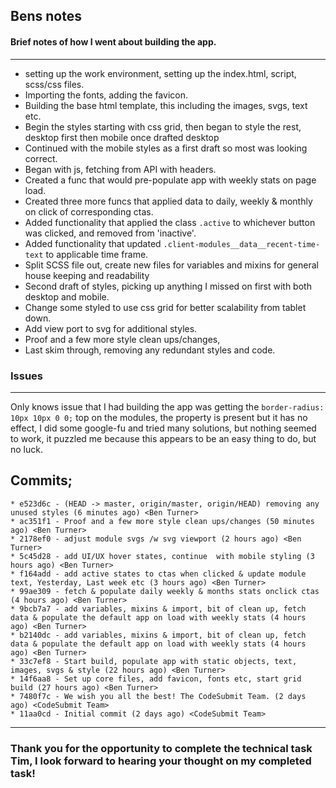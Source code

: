 
## Bens notes
#### Brief notes of how I went about building the app.
---

- setting up the work environment, setting up the index.html, script, scss/css files.
- Importing the fonts, adding the favicon.
- Building the base html template, this including the images, svgs, text etc.
- Begin the styles starting with css grid, then began to style the rest, desktop first then mobile once drafted desktop
- Continued with the mobile styles as a first draft so most was looking correct.
- Began with js, fetching from API with headers.
- Created a func that would pre-populate app with weekly stats on page load.
- Created three more funcs that applied data to daily, weekly & monthly on click of corresponding ctas.
- Added functionality that applied the class `.active` to whichever button was clicked, and removed from 'inactive'.
- Added functionality that updated `.client-modules__data__recent-time-text` to applicable time frame.
- Split SCSS file out, create new files for variables and mixins for general house keeping and readability 
- Second draft of styles, picking up anything I missed on first with both desktop and mobile.
- Change some styled to use css grid for better scalability from tablet down.
- Add view port to svg for additional styles.
- Proof and a few more style clean ups/changes,
- Last skim through, removing any redundant styles and code.

### Issues
---
Only knows issue that I had building the app was getting the `border-radius: 10px 10px 0 0;` top on the modules, the property is present but it has no effect, I did some google-fu and tried many solutions, but nothing seemed to work, it puzzled me because this appears to be an easy thing to do, but no luck.

## Commits;
```
* e523d6c - (HEAD -> master, origin/master, origin/HEAD) removing any unused styles (6 minutes ago) <Ben Turner>
* ac351f1 - Proof and a few more style clean ups/changes (50 minutes ago) <Ben Turner>
* 2178ef0 - adjust module svgs /w svg viewport (2 hours ago) <Ben Turner>
* 5c45d28 - add UI/UX hover states, continue  with mobile styling (3 hours ago) <Ben Turner>
* f164add - add active states to ctas when clicked & update module text, Yesterday, Last week etc (3 hours ago) <Ben Turner>
* 99ae309 - fetch & populate daily weekly & months stats onclick ctas (4 hours ago) <Ben Turner>        
* 9bcb7a7 - add variables, mixins & import, bit of clean up, fetch data & populate the default app on load with weekly stats (4 hours ago) <Ben Turner>
* b2140dc - add variables, mixins & import, bit of clean up, fetch data & populate the default app on load with weekly stats (4 hours ago) <Ben Turner>
* 33c7ef8 - Start build, populate app with static objects, text, images, svgs & style (22 hours ago) <Ben Turner>
* 14f6aa8 - Set up core files, add favicon, fonts etc, start grid build (27 hours ago) <Ben Turner>     
* 7480f7c - We wish you all the best! The CodeSubmit Team. (2 days ago) <CodeSubmit Team>
* 11aa0cd - Initial commit (2 days ago) <CodeSubmit Team>
```
---
### Thank you for the opportunity to complete the technical task Tim, I look forward to hearing your thought on my completed task!